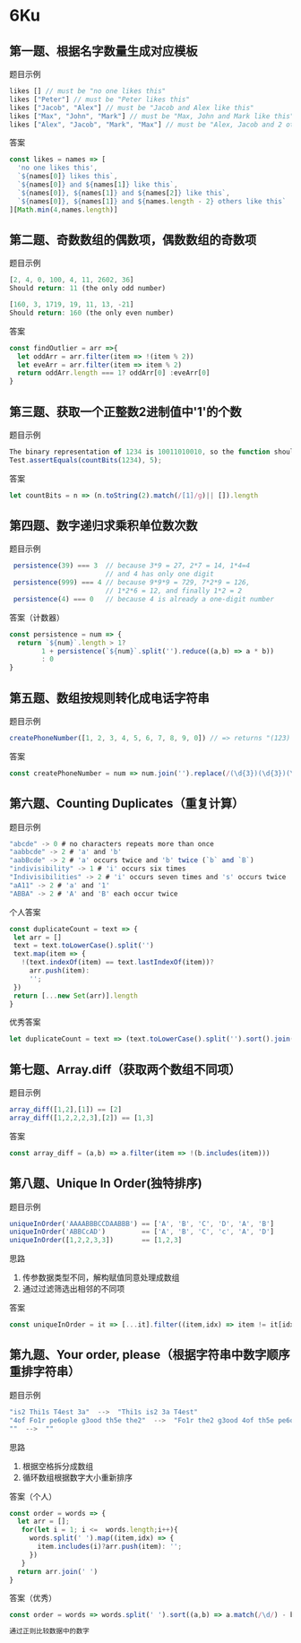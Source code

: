 # 6Ku

## 第一题、根据名字数量生成对应模板

题目示例

```js
likes [] // must be "no one likes this"
likes ["Peter"] // must be "Peter likes this"
likes ["Jacob", "Alex"] // must be "Jacob and Alex like this"
likes ["Max", "John", "Mark"] // must be "Max, John and Mark like this"
likes ["Alex", "Jacob", "Mark", "Max"] // must be "Alex, Jacob and 2 others like this"
```

答案

```js
const likes = names => [
  'no one likes this',
  `${names[0]} likes this`,
  `${names[0]} and ${names[1]} like this`,
  `${names[0]}, ${names[1]} and ${names[2]} like this`,
  `${names[0]}, ${names[1]} and ${names.length - 2} others like this`
][Math.min(4,names.length)]
```

## 第二题、奇数数组的偶数项，偶数数组的奇数项

题目示例

```js
[2, 4, 0, 100, 4, 11, 2602, 36]
Should return: 11 (the only odd number)

[160, 3, 1719, 19, 11, 13, -21]
Should return: 160 (the only even number)
```

答案

```js
const findOutlier = arr =>{
  let oddArr = arr.filter(item => !(item % 2))
  let eveArr = arr.filter(item => item % 2)
  return oddArr.length === 1? oddArr[0] :eveArr[0]
}
```

## 第三题、获取一个正整数2进制值中'1'的个数

题目示例

```js
The binary representation of 1234 is 10011010010, so the function should return 5 in this case
Test.assertEquals(countBits(1234), 5);
```

答案

```js
let countBits = n => (n.toString(2).match(/[1]/g)|| []).length
```

##  第四题、数字递归求乘积单位数次数

题目示例

```js
 persistence(39) === 3 	// because 3*9 = 27, 2*7 = 14, 1*4=4
                       	// and 4 has only one digit
 persistence(999) === 4 // because 9*9*9 = 729, 7*2*9 = 126,
                        // 1*2*6 = 12, and finally 1*2 = 2
 persistence(4) === 0 	// because 4 is already a one-digit number
```

答案（计数器）

```js
const persistence = num => {
  return `${num}`.length > 1?
        1 + persistence(`${num}`.split('').reduce((a,b) => a * b))
        : 0
}
```

## 第五题、数组按规则转化成电话字符串

题目示例

```js
createPhoneNumber([1, 2, 3, 4, 5, 6, 7, 8, 9, 0]) // => returns "(123) 456-7890"
```

答案

```js
const createPhoneNumber = num => num.join('').replace(/(\d{3})(\d{3})(\d{4})/,'($1) $2-$3')
```

## 第六题、Counting Duplicates（重复计算）

题目示例

```js
"abcde" -> 0 # no characters repeats more than once
"aabbcde" -> 2 # 'a' and 'b'
"aabBcde" -> 2 # 'a' occurs twice and 'b' twice (`b` and `B`)
"indivisibility" -> 1 # 'i' occurs six times
"Indivisibilities" -> 2 # 'i' occurs seven times and 's' occurs twice
"aA11" -> 2 # 'a' and '1'
"ABBA" -> 2 # 'A' and 'B' each occur twice
```

个人答案

```js
const duplicateCount = text => {
 let arr = []
 text = text.toLowerCase().split('')
 text.map(item => {
   !(text.indexOf(item) == text.lastIndexOf(item))?
     arr.push(item):
     '';   
 })
 return [...new Set(arr)].length
}
```

优秀答案

```js
let duplicateCount = text => (text.toLowerCase().split('').sort().join('').match(/([^])\1+/g) || []).length
```

## 第七题、Array.diff（获取两个数组不同项）

题目示例

```js
array_diff([1,2],[1]) == [2]
array_diff([1,2,2,2,3],[2]) == [1,3]
```

答案

```js
const array_diff = (a,b) => a.filter(item => !(b.includes(item)))
```

## 第八题、Unique In Order(独特排序)

题目示例

```js
uniqueInOrder('AAAABBBCCDAABBB') == ['A', 'B', 'C', 'D', 'A', 'B']
uniqueInOrder('ABBCcAD')         == ['A', 'B', 'C', 'c', 'A', 'D']
uniqueInOrder([1,2,2,3,3])       == [1,2,3]
```

思路

1. 传参数据类型不同，解构赋值同意处理成数组
2. 通过过滤筛选出相邻的不同项

答案

```js
const uniqueInOrder = it => [...it].filter((item,idx) => item != it[idx - 1])
```

## 第九题、Your order, please（根据字符串中数字顺序重排字符串）

题目示例

```js
"is2 Thi1s T4est 3a"  -->  "Thi1s is2 3a T4est"
"4of Fo1r pe6ople g3ood th5e the2"  -->  "Fo1r the2 g3ood 4of th5e pe6ople"
""  -->  ""
```

思路

1. 根据空格拆分成数组
2. 循环数组根据数字大小重新排序

答案（个人）

```js
const order = words => {
  let arr = [];
   for(let i = 1; i <=  words.length;i++){
     words.split(' ').map((item,idx) => {
       item.includes(i)?arr.push(item): '';
     })
   }
  return arr.join(' ')
}
```

答案（优秀）

```js
const order = words => words.split(' ').sort((a,b) => a.match(/\d/) - b.match(/\d/)).join(' ')

通过正则比较数据中的数字
```

